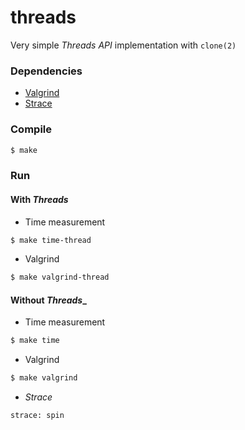 # threads

Very simple _Threads API_ implementation with `clone(2)`

### Dependencies

- [Valgrind](https://valgrind.org/)
- [Strace](https://linux.die.net/man/1/strace)

### Compile

```bash
$ make
```

### Run

#### With _Threads_

- Time measurement

```bash
$ make time-thread
```

- Valgrind

```bash
$ make valgrind-thread
```

#### Without _Threads__

- Time measurement

```bash
$ make time
```

- Valgrind

```bash
$ make valgrind
```

- _Strace_

```bash
strace: spin
```

